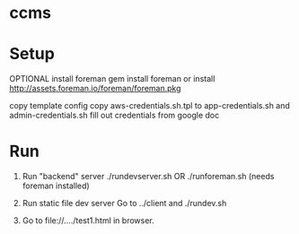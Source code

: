 ccms
====


Setup
=====
OPTIONAL install foreman
  gem install foreman
     or
  install http://assets.foreman.io/foreman/foreman.pkg

copy template config
copy aws-credentials.sh.tpl to app-credentials.sh and admin-credentials.sh
  fill out credentials from google doc


Run
===
1. Run "backend" server
./rundevserver.sh
  OR
./runforeman.sh (needs foreman installed)

2. Run static file dev server
Go to ../client and  ./rundev.sh

3. Go to file://..../test1.html in browser.

